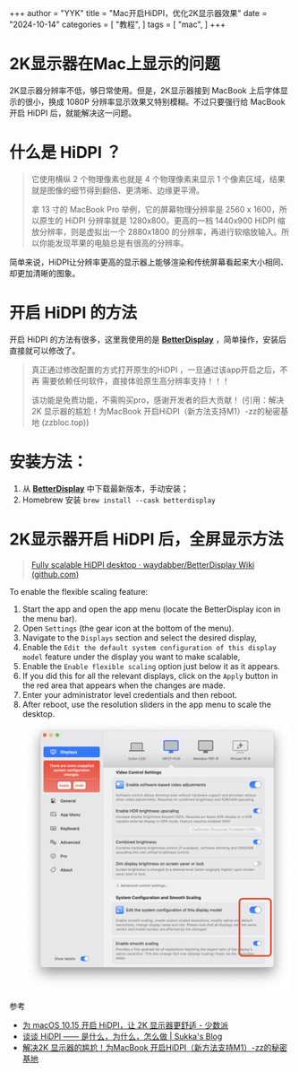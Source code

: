 +++
author = "YYK"
title = "Mac开启HiDPI，优化2K显示器效果"
date = "2024-10-14"
categories = [
    "教程",
]
tags = [
    "mac",
]
+++

# 2K显示器在Mac上显示的问题
2K显示器分辨率不低，够日常使用。但是，2K显示器接到 MacBook 上后字体显示的很小，换成 1080P 分辨率显示效果又特别模糊。不过只要强行给 MacBook 开启 HiDPI 后，就能解决这一问题。

# 什么是 HiDPI ？
> 它使用横纵 2 个物理像素也就是 4 个物理像素来显示 1 个像素区域，结果就是图像的细节得到翻倍、更清晰、边缘更平滑。
>
> 拿 13 寸的 MacBook Pro 举例，它的屏幕物理分辨率是 2560 x 1600，所以原生的 HiDPI 分辨率就是 1280x800。更高的一档 1440x900 HiDPI 缩放分辨率，则是虚拟出一个 2880x1800 的分辨率，再进行软缩放输入。所以你能发现苹果的电脑总是有很高的分辨率。
>
简单来说，HiDPI让分辨率更高的显示器上能够渲染和传统屏幕看起来大小相同、却更加清晰的图象。

# 开启 HiDPI 的方法
开启 HiDPI 的方法有很多，这里我使用的是 **[BetterDisplay](https://github.com/waydabber/BetterDisplay)** ，简单操作，安装后直接就可以修改了。
> 真正通过修改配置的方式打开原生的HiDPI ，一旦通过该app开启之后，不再 需要依赖任何软件，直接体验原生高分辨率支持！！！
>
>该功能是免费功能，不需购买pro，感谢开发者的巨大贡献！
(引用：解决2K 显示器的尴尬！为MacBook 开启HiDPI（新方法支持M1）-zz的秘密基地 (zzbloc.top))

# 安装方法：
1. 从 **[BetterDisplay](https://github.com/waydabber/BetterDisplay)** 中下载最新版本，手动安装；
2. Homebrew 安装 `brew install --cask betterdisplay`

# 2K显示器开启 HiDPI 后，全屏显示方法
> [Fully scalable HiDPI desktop · waydabber/BetterDisplay Wiki (github.com)](https://github.com/waydabber/BetterDisplay/wiki/Fully-scalable-HiDPI-desktop)
>
To enable the flexible scaling feature:
1. Start the app and open the app menu (locate the BetterDisplay icon in the menu bar).
2. Open `Settings` (the gear icon at the bottom of the menu).
3. Navigate to the `Displays` section and select the desired display,
4. Enable the `Edit the default system configuration of this display model` feature under the display you want to make scalable,
5. Enable the `Enable flexible scaling` option just below it as it appears.
6. If you did this for all the relevant displays, click on the `Apply` button in the red area that appears when the changes are made.
7. Enter your administrator level credentials and then reboot.
8. After reboot, use the resolution sliders in the app menu to scale the desktop.
![illustration](illustration.png)

参考
- [为 macOS 10.15 开启 HiDPI，让 2K 显示器更舒适 - 少数派](https://sspai.com/post/57549#!)
- [谈谈 HiDPI —— 是什么，为什么，怎么做 | Sukka's Blog](https://blog.skk.moe/post/hidpi-what-why-how/)
- [解决2K 显示器的尴尬！为MacBook 开启HiDPI（新方法支持M1）-zz的秘密基地](https://zzbloc.top/archives/turn-on-hidpi-for-macbook)
